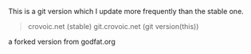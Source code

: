 This is a git version which I update more frequently than the stable one.
> crovoic.net (stable)
> git.crovoic.net (git version(this))

a forked version from godfat.org
